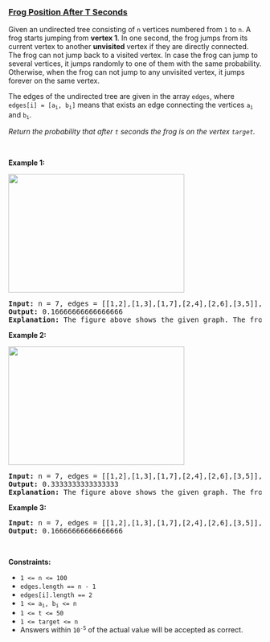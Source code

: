 ### [Frog Position After T Seconds](https://leetcode.com/problems/frog-position-after-t-seconds)

<p>Given an undirected tree consisting of <code>n</code> vertices numbered from <code>1</code> to <code>n</code>. A frog starts jumping from <strong>vertex 1</strong>. In one second, the frog jumps from its current vertex to another <strong>unvisited</strong> vertex if they are directly connected. The frog can not jump back to a visited vertex. In case the frog can jump to several vertices, it jumps randomly to one of them with the same probability. Otherwise, when the frog can not jump to any unvisited vertex, it jumps forever on the same vertex.</p>

<p>The edges of the undirected tree are given in the array <code>edges</code>, where <code>edges[i] = [a<sub>i</sub>, b<sub>i</sub>]</code> means that exists an edge connecting the vertices <code>a<sub>i</sub></code> and <code>b<sub>i</sub></code>.</p>

<p><em>Return the probability that after <code>t</code> seconds the frog is on the vertex <code>target</code>.</em></p>

<p>&nbsp;</p>
<p><strong>Example 1:</strong></p>

<p><img alt="" src="https://assets.leetcode.com/uploads/2020/02/20/frog_2.png" style="width: 350px; height: 236px;" /></p>

<pre>
<strong>Input:</strong> n = 7, edges = [[1,2],[1,3],[1,7],[2,4],[2,6],[3,5]], t = 2, target = 4
<strong>Output:</strong> 0.16666666666666666 
<strong>Explanation: </strong>The figure above shows the given graph. The frog starts at vertex 1, jumping with 1/3 probability to the vertex 2 after <strong>second 1</strong> and then jumping with 1/2 probability to vertex 4 after <strong>second 2</strong>. Thus the probability for the frog is on the vertex 4 after 2 seconds is 1/3 * 1/2 = 1/6 = 0.16666666666666666. 
</pre>

<p><strong>Example 2:</strong></p>

<p><strong><img alt="" src="https://assets.leetcode.com/uploads/2020/02/20/frog_3.png" style="width: 350px; height: 236px;" /></strong></p>

<pre>
<strong>Input:</strong> n = 7, edges = [[1,2],[1,3],[1,7],[2,4],[2,6],[3,5]], t = 1, target = 7
<strong>Output:</strong> 0.3333333333333333
<strong>Explanation: </strong>The figure above shows the given graph. The frog starts at vertex 1, jumping with 1/3 = 0.3333333333333333 probability to the vertex 7 after <strong>second 1</strong>. 
</pre>

<p><strong>Example 3:</strong></p>

<pre>
<strong>Input:</strong> n = 7, edges = [[1,2],[1,3],[1,7],[2,4],[2,6],[3,5]], t = 20, target = 6
<strong>Output:</strong> 0.16666666666666666
</pre>

<p>&nbsp;</p>
<p><strong>Constraints:</strong></p>

<ul>
	<li><code>1 &lt;= n &lt;= 100</code></li>
	<li><code>edges.length == n - 1</code></li>
	<li><code>edges[i].length == 2</code></li>
	<li><code>1 &lt;= a<sub>i</sub>, b<sub>i</sub> &lt;= n</code></li>
	<li><code>1 &lt;= t&nbsp;&lt;= 50</code></li>
	<li><code>1 &lt;= target&nbsp;&lt;= n</code></li>
	<li>Answers within <code>10<sup>-5</sup></code> of the actual value will be accepted as correct.</li>
</ul>
